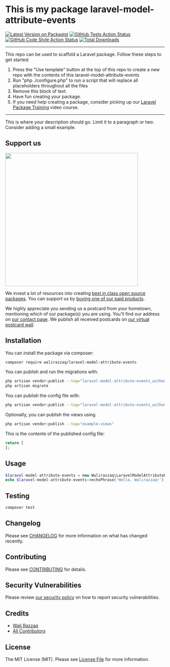 # This is my package laravel-model-attribute-events

[![Latest Version on Packagist](https://img.shields.io/packagist/v/walirazzaq/laravel-model-attribute-events.svg?style=flat-square)](https://packagist.org/packages/walirazzaq/laravel-model-attribute-events)
[![GitHub Tests Action Status](https://img.shields.io/github/workflow/status/walirazzaq/laravel-model-attribute-events/run-tests?label=tests)](https://github.com/walirazzaq/laravel-model-attribute-events/actions?query=workflow%3Arun-tests+branch%3Amain)
[![GitHub Code Style Action Status](https://img.shields.io/github/workflow/status/walirazzaq/laravel-model-attribute-events/Check%20&%20fix%20styling?label=code%20style)](https://github.com/walirazzaq/laravel-model-attribute-events/actions?query=workflow%3A"Check+%26+fix+styling"+branch%3Amain)
[![Total Downloads](https://img.shields.io/packagist/dt/walirazzaq/laravel-model-attribute-events.svg?style=flat-square)](https://packagist.org/packages/walirazzaq/laravel-model-attribute-events)

---
This repo can be used to scaffold a Laravel package. Follow these steps to get started:

1. Press the "Use template" button at the top of this repo to create a new repo with the contents of this laravel-model-attribute-events
2. Run "php ./configure.php" to run a script that will replace all placeholders throughout all the files
3. Remove this block of text.
4. Have fun creating your package.
5. If you need help creating a package, consider picking up our <a href="https://laravelpackage.training">Laravel Package Training</a> video course.
---

This is where your description should go. Limit it to a paragraph or two. Consider adding a small example.

## Support us

[<img src="https://github-ads.s3.eu-central-1.amazonaws.com/laravel-model-attribute-events.jpg?t=1" width="419px" />](https://spatie.be/github-ad-click/laravel-model-attribute-events)

We invest a lot of resources into creating [best in class open source packages](https://spatie.be/open-source). You can support us by [buying one of our paid products](https://spatie.be/open-source/support-us).

We highly appreciate you sending us a postcard from your hometown, mentioning which of our package(s) you are using. You'll find our address on [our contact page](https://spatie.be/about-us). We publish all received postcards on [our virtual postcard wall](https://spatie.be/open-source/postcards).

## Installation

You can install the package via composer:

```bash
composer require walirazzaq/laravel-model-attribute-events
```

You can publish and run the migrations with:

```bash
php artisan vendor:publish --tag="laravel-model-attribute-events_without_prefix-migrations"
php artisan migrate
```

You can publish the config file with:
```bash
php artisan vendor:publish --tag="laravel-model-attribute-events_without_prefix-config"
```

Optionally, you can publish the views using

```bash
php artisan vendor:publish --tag="example-views"
```

This is the contents of the published config file:

```php
return [
];
```

## Usage

```php
$laravel-model-attribute-events = new Walirazzaq\LaravelModelAttributeEvents();
echo $laravel-model-attribute-events->echoPhrase('Hello, Walirazzaq!');
```

## Testing

```bash
composer test
```

## Changelog

Please see [CHANGELOG](CHANGELOG.md) for more information on what has changed recently.

## Contributing

Please see [CONTRIBUTING](.github/CONTRIBUTING.md) for details.

## Security Vulnerabilities

Please review [our security policy](../../security/policy) on how to report security vulnerabilities.

## Credits

- [Wali Razzaq](https://github.com/walirazzaq)
- [All Contributors](../../contributors)

## License

The MIT License (MIT). Please see [License File](LICENSE.md) for more information.
